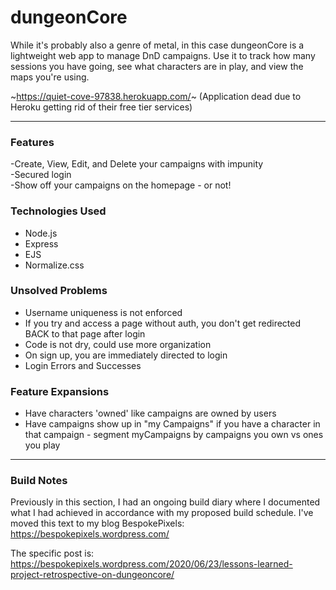 # dungeonCore
While it's probably also a genre of metal, in this case dungeonCore is a lightweight web app to manage DnD campaigns.
Use it to track how many sessions you have going, see what characters are in play, and view the maps you're using. 

~https://quiet-cove-97838.herokuapp.com/~ (Application dead due to Heroku getting rid of their free tier services)

***

### Features
-Create, View, Edit, and Delete your campaigns with impunity  
-Secured login  
-Show off your campaigns on the homepage - or not!  

### Technologies Used
* Node.js
* Express
* EJS
* Normalize.css

### Unsolved Problems

- Username uniqueness is not enforced
- If you try and access a page without auth, you don't get redirected BACK to that page after login
- Code is not dry, could use more organization
- On sign up, you are immediately directed to login
- Login Errors and Successes

### Feature Expansions
- Have characters 'owned' like campaigns are owned by users
- Have campaigns show up in "my Campaigns" if you have a character in that campaign - segment myCampaigns by campaigns you own vs ones you play

***

### Build Notes
Previously in this section, I had an ongoing build diary where I documented what I had achieved in accordance with my proposed build schedule. I've moved this text to my blog BespokePixels: https://bespokepixels.wordpress.com/

The specific post is: https://bespokepixels.wordpress.com/2020/06/23/lessons-learned-project-retrospective-on-dungeoncore/
